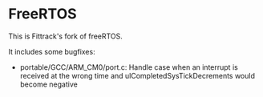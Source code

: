 # FreeRTOS

This is Fittrack's fork of freeRTOS.

It includes some bugfixes:
* portable/GCC/ARM_CM0/port.c: Handle case when an interrupt is received at the wrong time and ulCompletedSysTickDecrements would become negative
